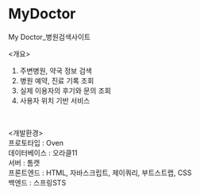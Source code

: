 # MyDoctor
My Doctor_병원검색사이트
<br>

<개요>
1. 주변병원, 약국 정보 검색
2. 병원 예약, 진료 기록 조회
3. 실제 이용자의 후기와 문의 조회
4. 사용자 위치 기반 서비스
<br>

<개발환경><br>
프로토타입 : Oven<br>
데이터베이스 : 오라클11<br>
서버 : 톰캣<br>
프론트엔드 : HTML, 자바스크립트, 제이쿼리, 부트스트랩, CSS<br>
백엔드 : 스프링STS<br>
